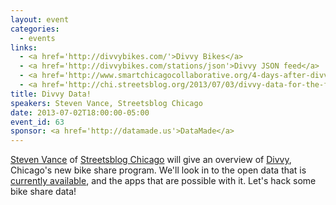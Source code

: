 ```yaml
---
layout: event
categories: 
  - events
links:
  - <a href='http://divvybikes.com/'>Divvy Bikes</a>
  - <a href='http://divvybikes.com/stations/json'>Divvy JSON feed</a>
  - <a href='http://www.smartchicagocollaborative.org/4-days-after-divvy-launch-an-app-prototype-and-an-api-presented-at-opengov-hack-night/'>4 days after Divvy launch, an app prototype and an API presented at OpenGov Hack Night - Smart Chicago</a>
  - <a href='http://chi.streetsblog.org/2013/07/03/divvy-data-for-the-first-weekend/#more-84745'>Divvy Data From the First Weekend and Beyond - Streetsblog Chicago</a>
title: Divvy Data!
speakers: Steven Vance, Streetsblog Chicago
date: 2013-07-02T18:00:00-05:00
event_id: 63
sponsor: <a href='http://datamade.us'>DataMade</a>
---
```


<p><a href='https://twitter.com/stevevance'>Steven Vance</a> of <a href='http://chi.streetsblog.org/'>Streetsblog Chicago</a> will give an overview of <a href='http://divvybikes.com/'>Divvy</a>, Chicago's new bike share program. We'll look in to the open data that is <a href='http://divvybikes.com/stations/json'>currently available</a>, and the apps that are possible with it. Let's hack some bike share data!</p>
